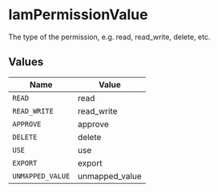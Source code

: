 # IamPermissionValue

The type of the permission, e.g. read, read_write, delete, etc.


## Values

| Name             | Value            |
| ---------------- | ---------------- |
| `READ`           | read             |
| `READ_WRITE`     | read_write       |
| `APPROVE`        | approve          |
| `DELETE`         | delete           |
| `USE`            | use              |
| `EXPORT`         | export           |
| `UNMAPPED_VALUE` | unmapped_value   |